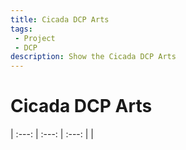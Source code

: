 ```yaml
---
title: Cicada DCP Arts
tags: 
 - Project
 - DCP
description: Show the Cicada DCP Arts
---
```


# Cicada DCP Arts

| :---: | :---: | :---: |
| <script>
		function getHeightRender() {
			width = window.innerWidth*0.47;
			height = width*0.67;
		   	return Math.min(420, height);
		}

		document.write("<iframe height=\'"+getHeightRender()+"\' width=\'47%\' frameborder=\'0\' src=\'https://render.githubusercontent.com/view/3d?url=https://raw.githubusercontent.com/andreivo/CicadaProject/main/mechanical/design/00-cicadadcp.stl\' title=\'00-cicadadcp.stl\'><\/iframe>")
	</script> | <script>
		function getHeightRender() {
			width = window.innerWidth*0.47;
			height = width*0.67;
		   	return Math.min(420, height);
		}

		document.write("<iframe height=\'"+getHeightRender()+"\' width=\'47%\' frameborder=\'0\' src=\'https://render.githubusercontent.com/view/3d?url=https://raw.githubusercontent.com/andreivo/CicadaProject/main/mechanical/design/00-cicadadcp.stl\' title=\'00-cicadadcp.stl\'><\/iframe>")
	</script> |
| <a href="../../assets/img/CicadaDCP.png" target="_blank">3D Art 1.</a> | 3D Art 2. |

